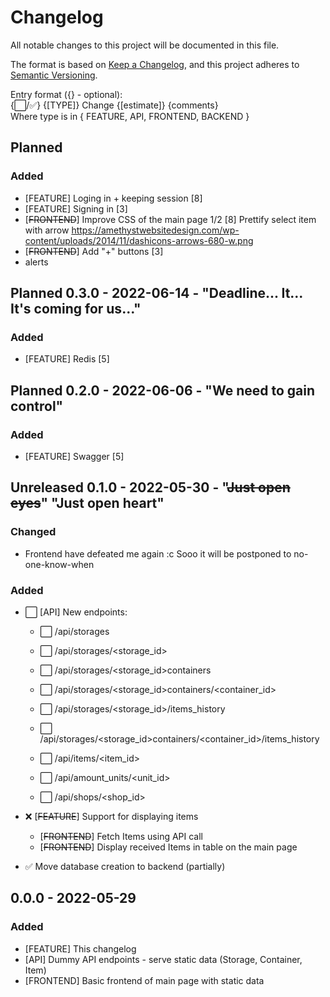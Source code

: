 # Changelog

All notable changes to this project will be documented in this file.

The format is based on [Keep a Changelog](https://keepachangelog.com/en/1.0.0/),
and this project adheres to [Semantic Versioning](https://semver.org/spec/v2.0.0.html).

Entry format ({} - optional):<br>
{⬜/✅} {[TYPE]} Change {[estimate]} {comments}<br>
Where type is in { FEATURE, API, FRONTEND, BACKEND }

## Planned

### Added

- [FEATURE] Loging in + keeping session [8]
- [FEATURE] Signing in [3]
- [~~FRONTEND~~] Improve CSS of the main page 1/2 [8] Prettify select item with
  arrow https://amethystwebsitedesign.com/wp-content/uploads/2014/11/dashicons-arrows-680-w.png
- [~~FRONTEND~~] Add "+" buttons [3]
- alerts

## Planned 0.3.0 - 2022-06-14 - "Deadline... It... It's coming for us..."

### Added

- [FEATURE] Redis [5]

## Planned 0.2.0 - 2022-06-06 - "We need to gain control"

### Added

- [FEATURE] Swagger [5]

## Unreleased 0.1.0 - 2022-05-30 - "~~Just open eyes~~" "Just open heart"

### Changed

- Frontend have defeated me again :c Sooo it will be postponed to no-one-know-when

### Added

- ⬜ [API] New endpoints:
    - ⬜ /api/storages
    - ⬜ /api/storages/<storage_id>
    - ⬜ /api/storages/<storage_id>containers
    - ⬜ /api/storages/<storage_id>containers/<container_id>
    - ⬜ /api/storages/<storage_id>/items_history
    - ⬜ /api/storages/<storage_id>containers/<container_id>/items_history

    - ⬜ /api/items/<item_id>
    - ⬜ /api/amount_units/<unit_id>
    - ⬜ /api/shops/<shop_id>

- :x: [~~FEATURE~~] Support for displaying items
    - [~~FRONTEND~~] Fetch Items using API call
    - [~~FRONTEND~~] Display received Items in table on the main page
- ✅ Move database creation to backend (partially)

## 0.0.0 - 2022-05-29

### Added

- [FEATURE] This changelog
- [API] Dummy API endpoints - serve static data (Storage, Container, Item)
- [FRONTEND] Basic frontend of main page with static data
